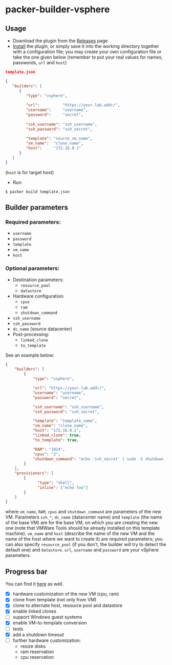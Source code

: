 # packer-builder-vsphere

## Usage
* Download the plugin from the [Releases](https://github.com/jetbrains-infra/packer-builder-vsphere/releases) page
* [Install](https://www.packer.io/docs/extending/plugins.html#installing-plugins) the plugin, or simply save it into the working directory together with a configuration file; you may create your own configuration file or take the one given below (remember to put your real values for names, passwords, `url` and `host`)
``` json
template.json

{
   "builders": [
      {
         "type": "vsphere",
         
         "url":          "https://your.lab.addr/",
         "username":     "username",
         "password":     "secret",
         
         "ssh_username": "ssh_username",
         "ssh_password": "ssh_secret",
         
         "template": "source_vm_name",
         "vm_name":  "clone_name",
         "host":     "172.16.0.1"
      }
   ]
}
```
(`host` is for target host)
* Run:
```
$ packer build template.json
```

## Builder parameters
### Required parameters:
* `username`
* `password`
* `template`
* `vm_name`
* `host`
### Optional parameters:
* Destination parameters:
    * `resource_pool`
    * `datastore`
* Hardware configuration:
    * `cpus`
    * `ram`
    * `shutdown_command`
* `ssh_username`
* `ssh_password`
* `dc_name` (source datacenter)
* Post-processing:
    * `linked_clone`
    * `to_template`

See an example below:
```json
{
    "builders": [
        {
            "type": "vsphere",

            "url": "https://your.lab.addr/",
            "username": "username",
            "password": "secret",

            "ssh_username": "ssh_username",
            "ssh_password": "ssh_secret",

            "template": "template_name",
            "vm_name": "clone_name",
            "host": "172.16.0.1",
            "linked_clone": true,
            "to_template": true,

            "RAM": "1024",
            "cpus": "2",
            "shutdown_command": "echo 'ssh_secret' | sudo -S shutdown -P now"
        } 
    ],
    "provisioners": [
        {
              "type": "shell",
              "inline": ["echo foo"]
        }
    ]
}
```
where `vm_name`, `RAM`, `cpus` and `shutdown_command` are parameters of the new VM. 
Parameters `ssh_*`, `dc_name` (datacenter name) and `template` (the name of the base VM) are for the base VM, 
on which you are creating the new one (note that VMWare Tools should be already installed on this template machine).
`vm_name` and `host` (describe the name of the new VM and the name of the host where we want to create it) are required parameters; you can also specify `resource_pool` (if you don't, the builder will try to detect the default one) and `datastore`.
`url`, `username` and `password` are your vSphere parameters.


## Progress bar
You can find it [here](https://github.com/LizaTretyakova/packer-builder-vsphere/projects/1) as well.

- [x] hardware customization of the new VM (cpu, ram)
- [x] clone from template (not only from VM)
- [x] clone to alternate host, resource pool and datastore
- [x] enable linked clones
- [ ] support Windows guest systems
- [x] enable VM-to-template conversion
- [ ] tests
- [x] add a shutdown timeout
- [ ] further hardware customization:
    * resize disks
    * ram reservation
    * cpu reservation
